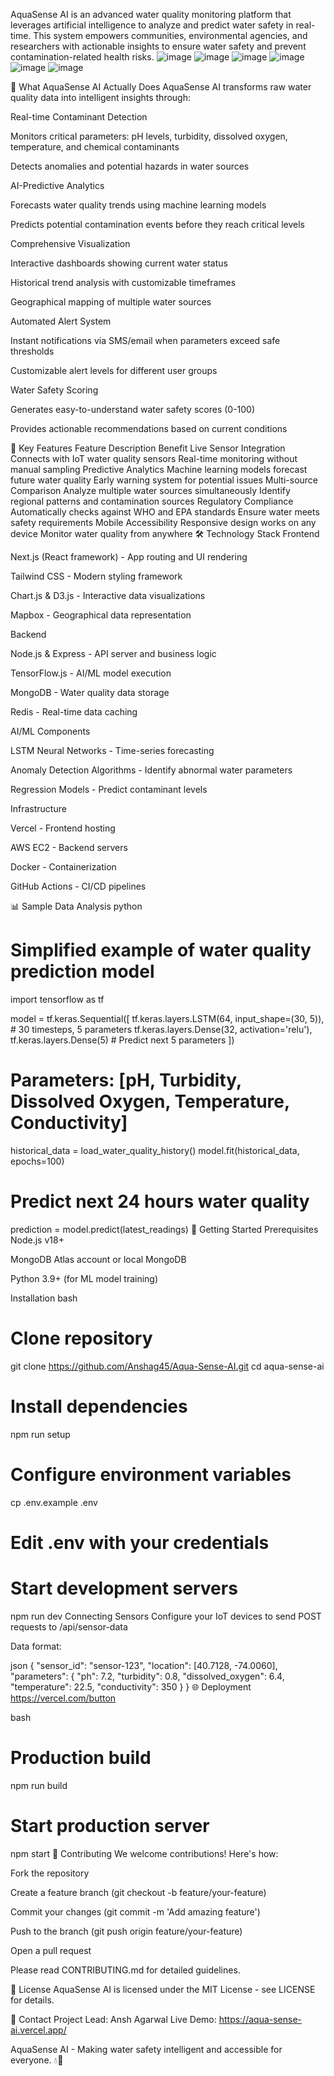 AquaSense AI is an advanced water quality monitoring platform that leverages artificial intelligence to analyze and predict water safety in real-time. This system empowers communities, environmental agencies, and researchers with actionable insights to ensure water safety and prevent contamination-related health risks.
![image](https://github.com/user-attachments/assets/7a40fa36-27be-421b-9cef-ac07ad5bec0a)
![image](https://github.com/user-attachments/assets/b165463f-a2f9-4450-a192-0ae9375176c2)
![image](https://github.com/user-attachments/assets/82b7c18f-36c7-4330-882a-269697f94484)
![image](https://github.com/user-attachments/assets/1e3c8d3a-a5f7-489d-8e00-21856b17511e)
![image](https://github.com/user-attachments/assets/45298a3f-7d05-4c43-9143-feb513bfad6e)
![image](https://github.com/user-attachments/assets/5451c121-1926-4d75-aac8-aec824491b91)

🌊 What AquaSense AI Actually Does
AquaSense AI transforms raw water quality data into intelligent insights through:

Real-time Contaminant Detection

Monitors critical parameters: pH levels, turbidity, dissolved oxygen, temperature, and chemical contaminants

Detects anomalies and potential hazards in water sources

AI-Predictive Analytics

Forecasts water quality trends using machine learning models

Predicts potential contamination events before they reach critical levels

Comprehensive Visualization

Interactive dashboards showing current water status

Historical trend analysis with customizable timeframes

Geographical mapping of multiple water sources

Automated Alert System

Instant notifications via SMS/email when parameters exceed safe thresholds

Customizable alert levels for different user groups

Water Safety Scoring

Generates easy-to-understand water safety scores (0-100)

Provides actionable recommendations based on current conditions

🚀 Key Features
Feature	Description	Benefit
Live Sensor Integration	Connects with IoT water quality sensors	Real-time monitoring without manual sampling
Predictive Analytics	Machine learning models forecast future water quality	Early warning system for potential issues
Multi-source Comparison	Analyze multiple water sources simultaneously	Identify regional patterns and contamination sources
Regulatory Compliance	Automatically checks against WHO and EPA standards	Ensure water meets safety requirements
Mobile Accessibility	Responsive design works on any device	Monitor water quality from anywhere
🛠️ Technology Stack
Frontend

Next.js (React framework) - App routing and UI rendering

Tailwind CSS - Modern styling framework

Chart.js & D3.js - Interactive data visualizations

Mapbox - Geographical data representation

Backend

Node.js & Express - API server and business logic

TensorFlow.js - AI/ML model execution

MongoDB - Water quality data storage

Redis - Real-time data caching

AI/ML Components

LSTM Neural Networks - Time-series forecasting

Anomaly Detection Algorithms - Identify abnormal water parameters

Regression Models - Predict contaminant levels

Infrastructure

Vercel - Frontend hosting

AWS EC2 - Backend servers

Docker - Containerization

GitHub Actions - CI/CD pipelines

📊 Sample Data Analysis
python
# Simplified example of water quality prediction model
import tensorflow as tf

model = tf.keras.Sequential([
    tf.keras.layers.LSTM(64, input_shape=(30, 5)),  # 30 timesteps, 5 parameters
    tf.keras.layers.Dense(32, activation='relu'),
    tf.keras.layers.Dense(5)  # Predict next 5 parameters
])

# Parameters: [pH, Turbidity, Dissolved Oxygen, Temperature, Conductivity]
historical_data = load_water_quality_history()
model.fit(historical_data, epochs=100)

# Predict next 24 hours water quality
prediction = model.predict(latest_readings)
🚀 Getting Started
Prerequisites
Node.js v18+

MongoDB Atlas account or local MongoDB

Python 3.9+ (for ML model training)

Installation
bash
# Clone repository
git clone https://github.com/Anshag45/Aqua-Sense-AI.git
cd aqua-sense-ai

# Install dependencies
npm run setup

# Configure environment variables
cp .env.example .env
# Edit .env with your credentials

# Start development servers
npm run dev
Connecting Sensors
Configure your IoT devices to send POST requests to /api/sensor-data

Data format:

json
{
  "sensor_id": "sensor-123",
  "location": [40.7128, -74.0060],
  "parameters": {
    "ph": 7.2,
    "turbidity": 0.8,
    "dissolved_oxygen": 6.4,
    "temperature": 22.5,
    "conductivity": 350
  }
}
🌐 Deployment
https://vercel.com/button

bash
# Production build
npm run build

# Start production server
npm start
🤝 Contributing
We welcome contributions! Here's how:

Fork the repository

Create a feature branch (git checkout -b feature/your-feature)

Commit your changes (git commit -m 'Add amazing feature')

Push to the branch (git push origin feature/your-feature)

Open a pull request

Please read CONTRIBUTING.md for detailed guidelines.

📄 License
AquaSense AI is licensed under the MIT License - see LICENSE for details.

📧 Contact
Project Lead: Ansh Agarwal
Live Demo: https://aqua-sense-ai.vercel.app/

AquaSense AI - Making water safety intelligent and accessible for everyone. 💧🤖
